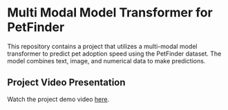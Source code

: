 # Multi Modal Model Transformer for PetFinder

This repository contains a project that utilizes a multi-modal model transformer to predict pet adoption speed using the PetFinder dataset. The model combines text, image, and numerical data to make predictions.

## Project Video Presentation

Watch the project demo video [here](https://umsystem.hosted.panopto.com/Panopto/Pages/Viewer.aspx?id=e981b159-203f-424c-b050-b27d004b8fb4).
